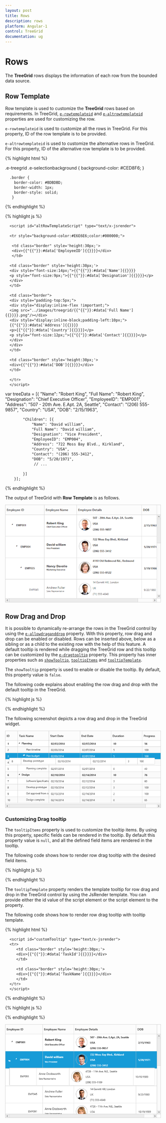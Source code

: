 ```yaml
---
layout: post
title: Rows
description: rows
platform: Angular-1
control: TreeGrid
documentation: ug
---
```


# Rows

The **TreeGrid** rows displays the information of each row from the bounded data source.

## Row Template

Row template is used to customize the **TreeGrid** rows based on requirements. In TreeGrid, [`e-rowtemplateid`](/api/js/ejtreegrid#rowtemplateidspan-classtype-signature-type-stringstringspan "rowTemplateID") and [`e-altrowtemplateid`](/api/js/ejtreegrid#altrowtemplateidspan-classtype-signature-type-stringstringspan "altRowTemplateID") properties are used for customizing the row.

`e-rowtemplateid` is used to customize all the rows in TreeGrid. For this property, ID of the row template is to be provided.

`e-altrowtemplateid` is used to customize the alternative rows in TreeGrid. For this property, ID of the alternative row template is to be provided.

{% highlight html %}
<head>
.e-treegrid .e-selectionbackground {
        background-color: #CED8F6;
        }

      .border {
        border-color: #BDBDBD;
        border-width: 1px;
        border-style: solid;
       }
</head>
<body ng-controller="TreeGridCtrl">
    <!--Add  treegrid control here-->
    <div id="TreeGridContainer" ej-treegrid //... 
    e-editsettings="editSettings">
    </div>
    <script>
    var editSettings = { allowEditing: true,
            editMode: "cellEditing"}
    angular.module('listCtrl', ['ejangular'])
        .controller('TreeGridCtrl', function($scope) {
            //...
            $scope.editSettings = "editSettings";
        });
</script>
</body>
{% endhighlight %}

{% highlight js %}

<script id="rowTemplateScript" type="text/x-jsrender">

      <tr style="background-color:#F2F2F2;color:#000000;">

      <td class="border" style='height:30px;'>
         <div>{{"{{"}}:#data['EmployeeID']{{}}}}</div>
      </td>

      <td class="border" style='height:30px;'>
         <div style="font-size:14px;">
         {{"{{"}}:#data['Name']{{}}}}
         <p style="font-size:9px;">{{"{{"}}:#data['Designation']{{}}}}</p>
         </div>
      </td>

      <td class="border">
      <div style="padding-top:5px;">
      <div style="display:inline-flex !important;">
      <img src="../images/treegrid/{{"{{"}}:#data['Full Name']{{}}}}.png"/></div>
      <div style="display:inline-block;padding-left:10px;">
      {{"{{"}}:#data['Address']{{}}}}
      <p>{{"{{"}}:#data['Country']{{}}}}</p>
      <p style="font-size:12px;">{{"{{"}}:#data['Contact']{{}}}}</p>
      </div>
      </div>
      </td>

      <td class="border" style='height:30px;'>
      <div>{{"{{"}}:#data['DOB']{{}}}}</div>
      </td>
      
      </tr>
      </script>

      <script id="altRowTemplateScript" type="text/x-jsrender">

      <tr style="background-color:#E6E6E6;color:#000000;">

       <td class="border" style='height:30px;'>
       <div>{{"{{"}}:#data['EmployeeID']{{}}}}</div>
       </td>

      <td class="border" style='height:30px;'>
      <div style="font-size:14px;">{{"{{"}}:#data['Name']{{}}}}
      <p style="font-size:9px;">{{"{{"}}:#data['Designation']{{}}}}</p>
      </div>
      </td>

      <td class="border">
      <div style="padding-top:5px;">
      <div style="display:inline-flex !important;">
      <img src="../images/treegrid/{{"{{"}}:#data['Full Name']{{}}}}.png"/></div>
      <div style="display:inline-block;padding-left:10px;">
      {{"{{"}}:#data['Address']{{}}}}
      <p>{{"{{"}}:#data['Country']{{}}}}</p>
      <p style="font-size:12px;">{{"{{"}}:#data['Contact']{{}}}}</p>
      </div>
      </div>
      </td>     

      <td class="border" style='height:30px;'>
      <div>{{"{{"}}:#data['DOB']{{}}}}</div>
      </td>
   
      </tr>
      </script>

 var treeData = [{
            "Name": "Robert King",
            "Full Name": "Robert King",
            "Designation": "Chief Executive Officer",
            "EmployeeID": "EMP001",
            "Address": "507 - 20th Ave. E.Apt. 2A, Seattle",
            "Contact": "(206) 555-9857",
            "Country": "USA",
            "DOB": "2/15/1963",

            "Children": [{
                "Name": "David william",
                "Full Name": "David william",
                "Designation": "Vice President",
                "EmployeeID": "EMP004",
                "Address": "722 Moss Bay Blvd., Kirkland",
                "Country": "USA",
                "Contact": "(206) 555-3412",
                "DOB": "5/20/1971",
                 // ...

            }]
        }];

<body ng-controller="TreeGridCtrl">
    <!--Add  treegrid control here-->
    <div id="TreeGridContainer" ej-treegrid //... 
    e-datasource="treeData"
    e-childmapping= "Children"
    e-allowcolumnresize= "true"
    e-columns="columns"
    e-rowtemplateid= "rowTemplateScript"
    e-altrowtemplateid= "altRowTemplateScript"
    e-editsettings="editSettings">
    </div>
    <script>
    var editSettings = { allowEditing: true, editMode: "cellEditing" }
    var columns=[
                   {headerText: "Employee ID", width: "180" },
                   { field: "Name", headerText: "Employee Name" },
                   { field: "Address", headerText: "Employee picture", width: "300" },
                   { field: "DOB", headerText: "DOB", editType: "datepicker" },
            ]
    angular.module('listCtrl', ['ejangular'])
        .controller('TreeGridCtrl', function($scope) {
            //...
            $scope.editSettings = "editSettings";
            $scope.columns = "columns";
            $scope.rowTemplateScript = "#rowTemplateScript";
            $scope.altRowTemplateScript = "#altRowTemplateScript";
        });
</script>
</body>
{% endhighlight %}

The output of TreeGrid with **Row Template** is as follows.

![](Rows_images/Rows_img1.png)

## Row Drag and Drop

It is possible to dynamically re-arrange the rows in the TreeGrid control by using the [`e-allowdraganddrop`](/api/js/ejtreegrid#allowdraganddropspan-classtype-signature-type-booleanbooleanspan "allowDragAndDrop") property. With this property, row drag and drop can be enabled or disabled. Rows can be inserted above, below as a sibling or as a child to the existing row with the help of this feature. A default tooltip is rendered while dragging the TreeGrid row and this tooltip can be customized by the [`e-dragtooltip`](/api/js/ejtreegrid#dragtooltipspan-classtype-signature-type-objectobjectspan "dragTooltip") property. This property has inner properties such as [`showTooltip`](/api/js/ejtreegrid#dragtooltipshowtooltipspan-classtype-signature-type-booleanbooleanspan "dragTooltip.showTooltip"), [`tooltipItems`](/api/js/ejtreegrid#dragtooltiptooltipitemsspan-classtype-signature-type-arrayarrayspan "dragTooltip.tooltipItems") and [`tooltipTemplate`](/api/js/ejtreegrid#dragtooltiptooltiptemplatespan-classtype-signature-type-stringstringspan "dragTooltip.tooltipTemplate").

The `showTooltip` property is used to enable or disable the tooltip. By default, this property value is `false`.

The following code explains about enabling the row drag and drop with the default tooltip in the TreeGrid.

{% highlight js %}

<body ng-controller="TreeGridCtrl">
    <!--Add  treegrid control here-->
    <div id="TreeGridContainer" ej-treegrid //... 
    e-allowdraganddrop= "true"
    e-dragtooltip= "dragTooltip"
    e-columns="columns">
    </div>
    <script>
    var columns = [{
                field: "taskID",
                headerText: "Task Id"
            }, {
                field: "taskName",
                headerText: "Task Name"
            },
            //...
        ],
        var dragTooltip = {
                showTooltip: true
            },
            angular.module('listCtrl', ['ejangular'])
            .controller('TreeGridCtrl', function($scope) {
                //...
                $scope.columns = "columns";
                $scope.dragTooltip = "dragTooltip";
            });
</script>
</body>

{% endhighlight %}

The following screenshot depicts a row drag and drop in the TreeGrid widget.

![](Rows_images/Rows_img2.png)

### Customizing Drag tooltip

The `tooltipItems` property is used to customize the tooltip items. By using this property, specific fields can be rendered in the tooltip. By default this property value is `null`, and all the defined field items are rendered in the tooltip.

The following code shows how to render row drag tooltip with the desired field items.

{% highlight js %}

<body ng-controller="TreeGridCtrl">
    <!--Add  treegrid control here-->
    <div id="TreeGridContainer" ej-treegrid //... 
    e-dragtooltip= "dragTooltip"
    >
    </div>
    <script>
          var dragTooltip= {
              showTooltip: true,
              tooltipItems: [
                  "taskID",
                  "taskName",
                  "startDate",
                  "endDate"
              ]
          },
    angular.module('listCtrl', ['ejangular'])
        .controller('TreeGridCtrl', function($scope) {
            //...
            $scope.dragTooltip = "dragTooltip";
        });
</script>
</body>

{% endhighlight %}

The `tooltipTemplate` property renders the template tooltip for row drag and drop in the TreeGrid control by using the JsRender template. You can provide either the id value of the script element or the script element to the property.

The following code shows how to render row drag tooltip with tooltip template.	

{% highlight html %}

      <script id="customTooltip" type="text/x-jsrender">
      <tr>
         <td class="border" style='height:30px;'>
         <div>{{"{{"}}:#data['TaskId']{{}}}}</div>
         </td>
   
         <td class="border" style='height:30px;'>
         <div>{{"{{"}}:#data['TaskName']{{}}}}</div>
         </td>
      </tr>
      </script>

{% endhighlight %}

{% highlight js %}

<body ng-controller="TreeGridCtrl">
    <!--Add  treegrid control here-->
    <div id="TreeGridContainer" ej-treegrid //... 
    e-dragtooltip= "dragTooltip"
    >
    </div>
    <script>
         var dragTooltip= {
                showTooltip: true,
                tooltipTemplate: "#customtooltip",
            },
    angular.module('listCtrl', ['ejangular'])
        .controller('TreeGridCtrl', function($scope) {
            //...
            $scope.dragTooltip = "dragTooltip";
        });
</script>
</body>

{% endhighlight %}

![](Rows_images/Rows_img3.png)

